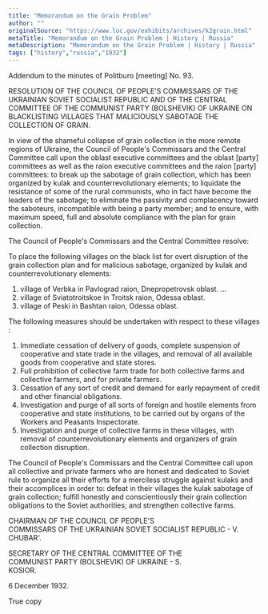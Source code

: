 ```yaml
---
title: "Memorandum on the Grain Problem"
author: ""
originalSource: "https://www.loc.gov/exhibits/archives/k2grain.html"
metaTitle: "Memorandum on the Grain Problem | History | Russia"
metaDescription: "Memorandum on the Grain Problem | History | Russia"
tags: ["history","russia","1932"]
---
```


Addendum to the minutes of Politburo [meeting] No. 93.

RESOLUTION OF THE COUNCIL OF PEOPLE'S COMMISSARS OF THE UKRAINIAN
SOVIET SOCIALIST REPUBLIC AND OF THE CENTRAL COMMITTEE OF THE
COMMUNIST PARTY (BOLSHEVIK) OF UKRAINE ON BLACKLISTING VILLAGES
THAT MALICIOUSLY SABOTAGE THE COLLECTION OF GRAIN.

In view of the shameful collapse of grain collection in the
more remote regions of Ukraine, the Council of People's
Commissars and the Central Committee call upon the oblast
executive committees and the oblast [party] committees as well as 
the raion executive committees and the raion [party] committees: 
to break up the sabotage of grain collection, which has been
organized by kulak and counterrevolutionary elements; to
liquidate the resistance of some of the rural communists, who in
fact have become the leaders of the sabotage; to eliminate the
passivity and complacency toward the saboteurs, incompatible with
being a party member; and to ensure, with maximum speed, full and
absolute compliance with the plan for grain collection.

The Council of People's Commissars and the Central Committee
resolve:

To place the following villages on the black list for overt
disruption of the grain collection plan and for malicious
sabotage, organized by kulak and counterrevolutionary elements:

1. village of Verbka in Pavlograd raion, Dnepropetrovsk
oblast.
...
5. village of Sviatotroitskoe in Troitsk raion, Odessa oblast.
6. village of Peski in Bashtan raion, Odessa oblast.

The following measures should be undertaken with respect to
these villages :

1. Immediate cessation of delivery of goods, complete
suspension of cooperative and state trade in the villages, and
removal of all available goods from cooperative and state stores.
2. Full prohibition of collective farm trade for both
collective farms and collective farmers, and for private farmers.
3. Cessation of any sort of credit and demand for early
repayment of credit and other financial obligations.                   
4. Investigation and purge of all sorts of foreign and
hostile elements from cooperative and state institutions, to be
carried out by organs of the Workers and Peasants Inspectorate.
5. Investigation and purge of collective farms in these
villages, with removal of counterrevolutionary elements and
organizers of grain collection disruption.

The Council of People's Commissars and the Central Committee
call upon all collective and private farmers who are honest and
dedicated to Soviet rule to organize all their efforts for a
merciless struggle against kulaks and their accomplices in order
to:  defeat in their villages the kulak sabotage of grain
collection; fulfill honestly and conscientiously their grain
collection obligations to the Soviet authorities; and strengthen
collective farms.

CHAIRMAN OF THE COUNCIL OF PEOPLE'S          
COMMISSARS OF THE UKRAINIAN SOVIET SOCIALIST 
REPUBLIC - V. CHUBAR'.

SECRETARY OF THE CENTRAL COMMITTEE OF THE    
COMMUNIST PARTY (BOLSHEVIK) OF UKRAINE - S.  
KOSIOR.

6 December 1932. 

True copy     
